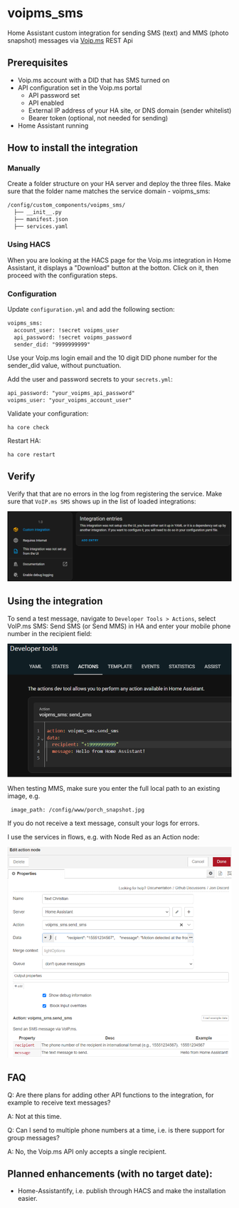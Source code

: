 # voipms_sms
Home Assistant custom integration for sending SMS (text) and MMS (photo snapshot) messages via [Voip.ms](https://voip.ms/) REST Api 

## Prerequisites
- Voip.ms account with a DID that has SMS turned on
- API configuration set in the Voip.ms portal
  - API password set
  - API enabled
  - External IP address of your HA site, or DNS domain (sender whitelist)
  - Bearer token (optional, not needed for sending)
- Home Assistant running

## How to install the integration

### Manually

Create a folder structure on your HA server and deploy the three files.
Make sure that the folder name matches the service domain - voipms_sms:

```
/config/custom_components/voipms_sms/
  ├── __init__.py
  ├── manifest.json
  ├── services.yaml
```  

### Using HACS

When you are looking at the HACS page for the Voip.ms integration in Home Assistant, it displays a "Download" button at the botton.
Click on it, then proceed with the configuration steps.

### Configuration

Update `configuration.yml` and add the following section:

```
voipms_sms:
  account_user: !secret voipms_user
  api_password: !secret voipms_password
  sender_did: "9999999999"
```

Use your Voip.ms login email and the 10 digit DID phone number for the sender_did value, without punctuation.

Add the user and password secrets to your `secrets.yml`:

```
api_password: "your_voipms_api_password"
voipms_user: "your_voipms_account_user"
```

Validate your configuration:

```
ha core check
```

Restart HA:

```
ha core restart
```

## Verify

Verify that that are no errors in the log from registering the service. 
Make sure that `VoIP.ms SMS` shows up in the list of loaded integrations:

![alt text](custom-integration.png)


## Using the integration

To send a test message, navigate to `Developer Tools > Actions`, select VoIP.ms SMS: Send SMS (or Send MMS) in HA and enter your mobile phone number in the recipient field:

![alt text](developer-tools.png)

When testing MMS, make sure you enter the full local path to an existing image, e.g.
```
 image_path: /config/www/porch_snapshot.jpg
```

If you do not receive a text message, consult your logs for errors.

I use the services in flows, e.g. with Node Red as an Action node:

![alt text](node-red.png)

## FAQ

Q: Are there plans for adding other API functions to the integration, for example to receive text messages?

A: Not at this time.

Q: Can I send to multiple phone numbers at a time, i.e. is there support for group messages?

A: No, the Voip.ms API only accepts a single recipient.


## Planned enhancements (with no target date):

- Home-Assistantify, i.e. publish through HACS and make the installation easier.
